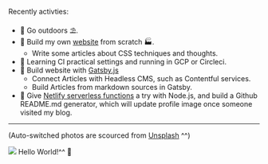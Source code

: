 Recently activties:
* 📍 Go outdoors ⛱️.
* 📍 Build my own [website](https://www.wjy.rocks) from scratch 🏭.
  * Write some articles about CSS techniques and thoughts.
* 📍 Learning CI practical settings and running in GCP or Circleci.
* 📍 Build website with [Gatsby.js](https://www.gatsbyjs.com/) 
  * Connect Articles with Headless CMS, such as Contentful services.
  * Build Articles from markdown sources in Gatsby.
* 📍 Give [Netlify serverless functions](https://docs.netlify.com/functions/build-with-javascript/) a try with Node.js,
  and build a Github README.md generator, which will update profile image once someone visited my blog.

---

(Auto-switched photos are scourced from [Unsplash](https://unsplash.com/) ^^)
<!-- changer START -->
![](https://images.unsplash.com/photo-1505816014357-96b5ff457e9a?crop=entropy&cs=tinysrgb&fit=max&fm=jpg&ixid=MXw4OTU1MnwwfDF8c2VhcmNofDF8fHxlbnwwfDB8fA&ixlib=rb-1.2.1&q=80&w=1080)
Hello World!^^ 👋
<!-- changer END -->
